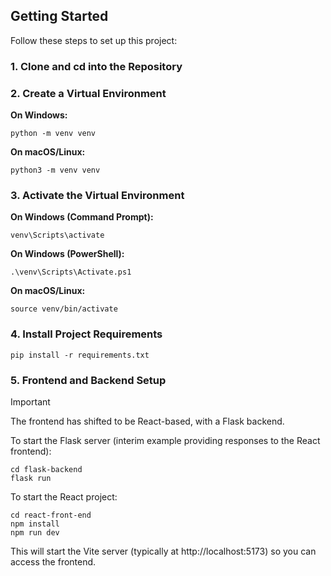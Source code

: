 ## Getting Started

Follow these steps to set up this project:

### 1. Clone and cd into the Repository

### 2. Create a Virtual Environment

**On Windows:**

    python -m venv venv

**On macOS/Linux:**

    python3 -m venv venv

### 3. Activate the Virtual Environment

**On Windows (Command Prompt):**

    venv\Scripts\activate

**On Windows (PowerShell):**

    .\venv\Scripts\Activate.ps1

**On macOS/Linux:**

    source venv/bin/activate

### 4. Install Project Requirements

    pip install -r requirements.txt

### 5. Frontend and Backend Setup

> [!IMPORTANT]
> The frontend has shifted to be React-based, with a Flask backend.

To start the Flask server (interim example providing responses to the React frontend):

    cd flask-backend
    flask run

To start the React project:

    cd react-front-end
    npm install
    npm run dev

This will start the Vite server (typically at http://localhost:5173) so you can access the frontend.
